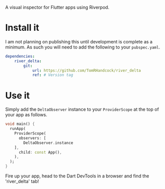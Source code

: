 A visual inspector for Flutter apps using Riverpod.

# Install it

I am not planning on publishing this until development is complete as a 
minimum. As such you will need to add the following to your `pubspec.yaml`.

```yaml
dependencies:
    river_delta:
        git:
            url: https://github.com/TomRHandcock/river_delta
            ref: # Version tag
```

# Use it

Simply add the `DeltaObserver` instance to your `ProviderScope` at the top of 
your app as follows.

```dart
void main() {
  runApp(
    ProviderScope(
      observers: [
        DeltaObserver.instance
    ],
      child: const App(),
    ),
  );
}
```

Fire up your app, head to the Dart DevTools in a browser and find the 'river_delta' tab!